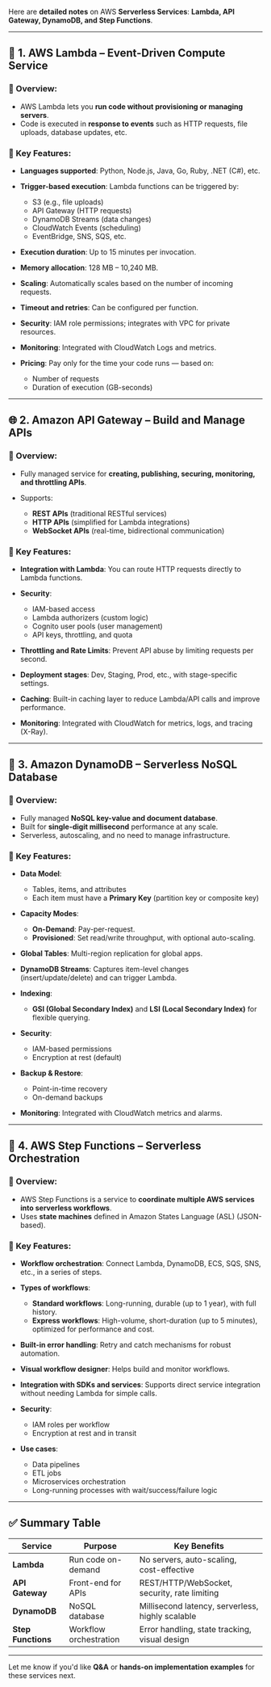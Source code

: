Here are **detailed notes** on AWS **Serverless Services**: **Lambda, API Gateway, DynamoDB, and Step Functions**.

---

## 🧠 1. **AWS Lambda – Event-Driven Compute Service**

### 🔸 Overview:

* AWS Lambda lets you **run code without provisioning or managing servers**.
* Code is executed in **response to events** such as HTTP requests, file uploads, database updates, etc.

### 🔸 Key Features:

* **Languages supported**: Python, Node.js, Java, Go, Ruby, .NET (C#), etc.
* **Trigger-based execution**: Lambda functions can be triggered by:

  * S3 (e.g., file uploads)
  * API Gateway (HTTP requests)
  * DynamoDB Streams (data changes)
  * CloudWatch Events (scheduling)
  * EventBridge, SNS, SQS, etc.
* **Execution duration**: Up to 15 minutes per invocation.
* **Memory allocation**: 128 MB – 10,240 MB.
* **Scaling**: Automatically scales based on the number of incoming requests.
* **Timeout and retries**: Can be configured per function.
* **Security**: IAM role permissions; integrates with VPC for private resources.
* **Monitoring**: Integrated with CloudWatch Logs and metrics.
* **Pricing**: Pay only for the time your code runs — based on:

  * Number of requests
  * Duration of execution (GB-seconds)

---

## 🌐 2. **Amazon API Gateway – Build and Manage APIs**

### 🔸 Overview:

* Fully managed service for **creating, publishing, securing, monitoring, and throttling APIs**.
* Supports:

  * **REST APIs** (traditional RESTful services)
  * **HTTP APIs** (simplified for Lambda integrations)
  * **WebSocket APIs** (real-time, bidirectional communication)

### 🔸 Key Features:

* **Integration with Lambda**: You can route HTTP requests directly to Lambda functions.
* **Security**:

  * IAM-based access
  * Lambda authorizers (custom logic)
  * Cognito user pools (user management)
  * API keys, throttling, and quota
* **Throttling and Rate Limits**: Prevent API abuse by limiting requests per second.
* **Deployment stages**: Dev, Staging, Prod, etc., with stage-specific settings.
* **Caching**: Built-in caching layer to reduce Lambda/API calls and improve performance.
* **Monitoring**: Integrated with CloudWatch for metrics, logs, and tracing (X-Ray).

---

## 🧰 3. **Amazon DynamoDB – Serverless NoSQL Database**

### 🔸 Overview:

* Fully managed **NoSQL key-value and document database**.
* Built for **single-digit millisecond** performance at any scale.
* Serverless, autoscaling, and no need to manage infrastructure.

### 🔸 Key Features:

* **Data Model**:

  * Tables, items, and attributes
  * Each item must have a **Primary Key** (partition key or composite key)
* **Capacity Modes**:

  * **On-Demand**: Pay-per-request.
  * **Provisioned**: Set read/write throughput, with optional auto-scaling.
* **Global Tables**: Multi-region replication for global apps.
* **DynamoDB Streams**: Captures item-level changes (insert/update/delete) and can trigger Lambda.
* **Indexing**:

  * **GSI (Global Secondary Index)** and **LSI (Local Secondary Index)** for flexible querying.
* **Security**:

  * IAM-based permissions
  * Encryption at rest (default)
* **Backup & Restore**:

  * Point-in-time recovery
  * On-demand backups
* **Monitoring**: Integrated with CloudWatch metrics and alarms.

---

## 🔄 4. **AWS Step Functions – Serverless Orchestration**

### 🔸 Overview:

* AWS Step Functions is a service to **coordinate multiple AWS services into serverless workflows**.
* Uses **state machines** defined in Amazon States Language (ASL) (JSON-based).

### 🔸 Key Features:

* **Workflow orchestration**: Connect Lambda, DynamoDB, ECS, SQS, SNS, etc., in a series of steps.
* **Types of workflows**:

  * **Standard workflows**: Long-running, durable (up to 1 year), with full history.
  * **Express workflows**: High-volume, short-duration (up to 5 minutes), optimized for performance and cost.
* **Built-in error handling**: Retry and catch mechanisms for robust automation.
* **Visual workflow designer**: Helps build and monitor workflows.
* **Integration with SDKs and services**: Supports direct service integration without needing Lambda for simple calls.
* **Security**:

  * IAM roles per workflow
  * Encryption at rest and in transit
* **Use cases**:

  * Data pipelines
  * ETL jobs
  * Microservices orchestration
  * Long-running processes with wait/success/failure logic

---

## ✅ Summary Table

| Service            | Purpose                | Key Benefits                                     |
| ------------------ | ---------------------- | ------------------------------------------------ |
| **Lambda**         | Run code on-demand     | No servers, auto-scaling, cost-effective         |
| **API Gateway**    | Front-end for APIs     | REST/HTTP/WebSocket, security, rate limiting     |
| **DynamoDB**       | NoSQL database         | Millisecond latency, serverless, highly scalable |
| **Step Functions** | Workflow orchestration | Error handling, state tracking, visual design    |

---

Let me know if you'd like **Q\&A** or **hands-on implementation examples** for these services next.
